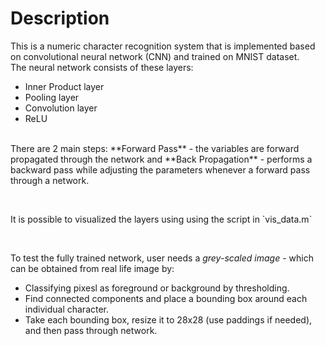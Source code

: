 # Description
This is a numeric character recognition system that is implemented based on convolutional neural network (CNN) and trained on MNIST dataset.
<br/>
The neural network consists of these layers:
- Inner Product layer
- Pooling layer
- Convolution layer
- ReLU
<br/>
There are 2 main steps: **Forward Pass** - the variables are forward propagated through the network and **Back Propagation** - performs a backward pass while adjusting the parameters whenever a forward pass through a network. 
<p><br/></p>
It is possible to visualized the layers using using the script in `vis_data.m`
<p><br/></p>

To test the fully trained network, user needs a *grey-scaled image* - which can be obtained from real life image by:
- Classifying pixesl as foreground or background by thresholding.
- Find connected components and place a bounding box around each individual character. 
- Take each bounding box, resize it to 28x28 (use paddings if needed), and then pass through network. 
